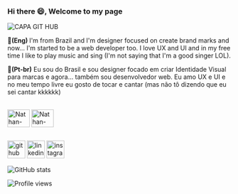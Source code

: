 ### Hi there 😄, Welcome to my page

![CAPA GIT HUB](https://user-images.githubusercontent.com/104570496/165954747-999bb82b-6667-4dc2-a9c9-418bb5630693.png)


<b>🔸(Eng) </b> I'm from Brazil and I'm designer focused on create brand marks and now... I'm started to be a web developer too. I love UX and UI and in my free time I like to play music and sing (I'm not saying that I'm a good singer LOL). 

<b>🔸(Pt-br)</b> Eu sou do Brasil e sou designer focado em criar Identidade Visual para marcas e agora... também sou desenvolvedor web. Eu amo UX e UI e no meu tempo livre eu gosto de tocar e cantar (mas não tô dizendo que eu sei cantar kkkkkk) 

<div style="display:inline_block"></br>
     <img align="center" alt="Nathan-HTML" height="40" width="50" src="https://cdn.jsdelivr.net/gh/devicons/devicon/icons/html5/html5-original.svg" />
     <img align="center" alt="Nathan-CSS" height="40" width="50" src="https://cdn.jsdelivr.net/gh/devicons/devicon/icons/css3/css3-original.svg" />
</div>

##
  

[<img src='https://cdn.jsdelivr.net/npm/simple-icons@3.0.1/icons/github.svg' alt='github' height='40'>](https://github.com/nathanparente) [<img src='https://cdn.jsdelivr.net/npm/simple-icons@3.0.1/icons/linkedin.svg' alt='linkedin' height='40'>](https://www.linkedin.com/in/nathanvieira-ofc//) [<img src='https://cdn.jsdelivr.net/npm/simple-icons@3.0.1/icons/instagram.svg' alt='instagram' height='40'>](https://www.instagram.com/@nvdesign.ofc/)  

![GitHub stats](https://github-readme-stats.vercel.app/api?username=nathanparente&show_icons=true)  

![Profile views](https://gpvc.arturio.dev/nathanparente)  
